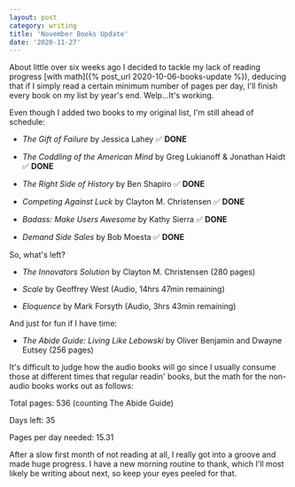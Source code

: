 ```yaml
---
layout: post
category: writing
title: 'November Books Update'
date: '2020-11-27'
---
```


About little over six weeks ago I decided to tackle my lack of reading progress [with math]({% post_url 2020-10-06-books-update %}), deducing that if I simply read a certain minimum number of pages per day, I'll finish every book on my list by year's end. Welp...It's working.

<!--more-->

Even though I added two books to my original list, I'm still ahead of schedule:

* _The Gift of Failure_ by Jessica Lahey ✅ **DONE**

* _The Coddling of the American Mind_ by Greg Lukianoff & Jonathan Haidt ✅ **DONE**

* _The Right Side of History_ by Ben Shapiro ✅ **DONE**

* _Competing Against Luck_ by Clayton M. Christensen ✅ **DONE**

* _Badass: Make Users Awesome_ by Kathy Sierra ✅ **DONE**

* _Demand Side Sales_ by Bob Moesta ✅ **DONE**

So, what's left?

* _The Innovators Solution_ by Clayton M. Christensen (280 pages)

* _Scale_ by Geoffrey West (Audio, 14hrs 47min remaining)

* _Eloquence_ by Mark Forsyth (Audio, 3hrs 43min remaining)

And just for fun if I have time:

* _The Abide Guide: Living Like Lebowski_ by Oliver Benjamin and Dwayne Eutsey (256 pages)

It's difficult to judge how the audio books will go since I usually consume those at different times that regular readin' books, but the math for the non-audio books works out as follows:

Total pages: 536 (counting The Abide Guide)

Days left: 35

Pages per day needed: 15.31

After a slow first month of not reading at all, I really got into a groove and made huge progress. I have a new morning routine to thank, which I'll most likely be writing about next, so keep your eyes peeled for that.